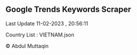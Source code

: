 

## Google Trends Keywords Scraper 
 
Last Update 11-02-2023 , 20:56:11

Country List :
VIETNAM.json



© Abdul Muttaqin 
